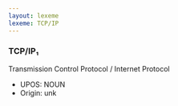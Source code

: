 ```yaml
---
layout: lexeme
lexeme: TCP/IP
---
```


###  TCP/IP₁

Transmission Control Protocol / Internet Protocol
* UPOS:  NOUN
* Origin:  unk

